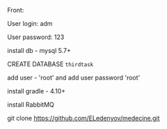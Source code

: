 Front:

User login: adm

User password: 123


install db - mysql 5.7+

  CREATE DATABASE `thirdtask`
  
  add user - 'root' and add user password 'root'
  
install gradle - 4.10+

install RabbitMQ

git clone https://github.com/ELedenyov/medecine.git
